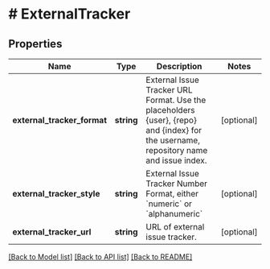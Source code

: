 # # ExternalTracker

## Properties

Name | Type | Description | Notes
------------ | ------------- | ------------- | -------------
**external_tracker_format** | **string** | External Issue Tracker URL Format. Use the placeholders {user}, {repo} and {index} for the username, repository name and issue index. | [optional]
**external_tracker_style** | **string** | External Issue Tracker Number Format, either &#x60;numeric&#x60; or &#x60;alphanumeric&#x60; | [optional]
**external_tracker_url** | **string** | URL of external issue tracker. | [optional]

[[Back to Model list]](../../README.md#models) [[Back to API list]](../../README.md#endpoints) [[Back to README]](../../README.md)
